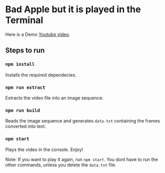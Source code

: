 # Bad Apple but it is played in the Terminal

Here is a Demo [Youtube video](https://youtu.be/_JTHbbsSCZk).

## Steps to run

### `npm install`

Installs the required dependecies.

### `npm run extract`

Extracts the video file into an image sequence.

### `npm run build`

Reads the image sequence and generates `data.txt` containing the frames converted into text.

### `npm start`

Plays the video in the console. Enjoy!

Note: If you want to play it again, run `npm start`. You dont have to run the other commands, unless you delete the `data.txt` file.
